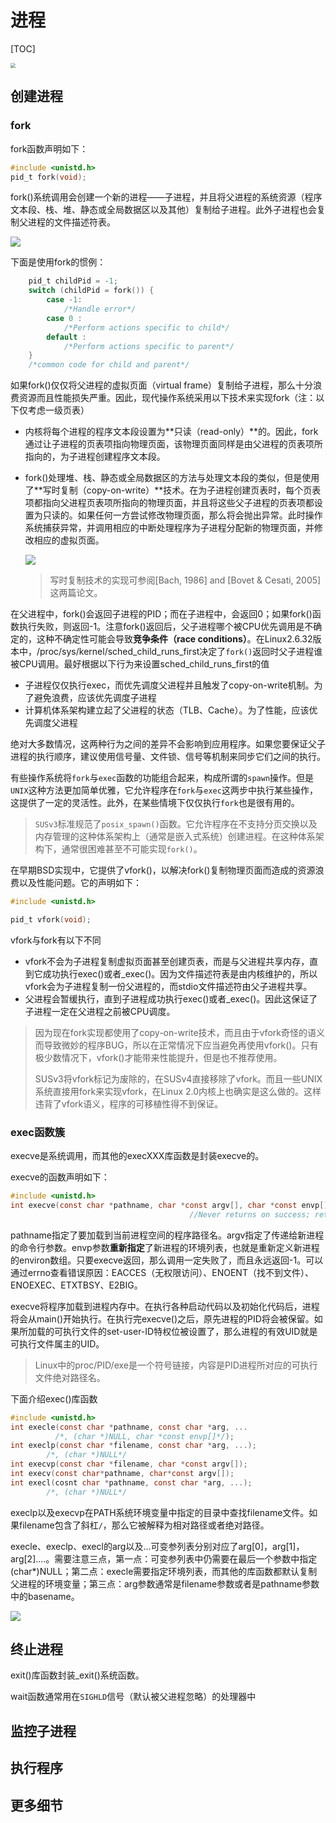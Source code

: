 # 进程

[TOC]



 <img src="figure/24-1.png" style="zoom: 50%;" />

## 创建进程

### fork

fork函数声明如下：

~~~c
#include <unistd.h>
pid_t fork(void);
~~~

fork()系统调用会创建一个新的进程——子进程，并且将父进程的系统资源（程序文本段、栈、堆、静态或全局数据区以及其他）复制给子进程。此外子进程也会复制父进程的文件描述符表。

![](figure/24-2.png)



下面是使用fork的惯例：

~~~c
	pid_t childPid = -1;
    switch (childPid = fork()) {
        case -1:
            /*Handle error*/
        case 0 :
            /*Perform actions specific to child*/
        default :
            /*Perform actions specific to parent*/
    }
	/*common code for child and parent*/
~~~





如果fork()仅仅将父进程的虚拟页面（virtual frame）复制给子进程，那么十分浪费资源而且性能损失严重。因此，现代操作系统采用以下技术来实现fork（注：以下仅考虑一级页表）

- 内核将每个进程的程序文本段设置为**只读（read-only）**的。因此，fork通过让子进程的页表项指向物理页面，该物理页面同样是由父进程的页表项所指向的，为子进程创建程序文本段。

- fork()处理堆、栈、静态或全局数据区的方法与处理文本段的类似，但是使用了**写时复制（copy-on-write）**技术。在为子进程创建页表时，每个页表项都指向父进程页表项所指向的物理页面，并且将这些父子进程的页表项都设置为只读的。如果任何一方尝试修改物理页面，那么将会抛出异常。此时操作系统捕获异常，并调用相应的中断处理程序为子进程分配新的物理页面，并修改相应的虚拟页面。

	![](figure/24-3.png)

	> 写时复制技术的实现可参阅[Bach, 1986] and [Bovet & Cesati, 2005]这两篇论文。



在父进程中，fork()会返回子进程的PID；而在子进程中，会返回0；如果fork()函数执行失败，则返回-1。注意fork()返回后，父子进程哪个被CPU优先调用是不确定的，这种不确定性可能会导致**竞争条件（race conditions）**。在Linux2.6.32版本中，/proc/sys/kernel/sched_child_runs_first决定了`fork()`返回时父子进程谁被CPU调用。最好根据以下行为来设置sched_child_runs_first的值

- 子进程仅仅执行exec，而优先调度父进程并且触发了copy-on-write机制。为了避免浪费，应该优先调度子进程
- 计算机体系架构建立起了父进程的状态（TLB、Cache）。为了性能，应该优先调度父进程

绝对大多数情况，这两种行为之间的差异不会影响到应用程序。如果您要保证父子进程的执行顺序，建议使用信号量、文件锁、信号等机制来同步它们之间的执行。



有些操作系统将`fork`与`exec`函数的功能组合起来，构成所谓的`spawn`操作。但是`UNIX`这种方法更加简单优雅，它允许程序在`fork`与`exec`这两步中执行某些操作，这提供了一定的灵活性。此外，在某些情境下仅仅执行`fork`也是很有用的。

> `SUSv3`标准规范了`posix_spawn()`函数。它允许程序在不支持分页交换以及内存管理的这种体系架构上（通常是嵌入式系统）创建进程。在这种体系架构下，通常很困难甚至不可能实现`fork()`。



在早期BSD实现中，它提供了vfork()，以解决fork()复制物理页面而造成的资源浪费以及性能问题。它的声明如下：

~~~C
#include <unistd.h>

pid_t vfork(void);
~~~

vfork与fork有以下不同

- vfork不会为子进程复制虚拟页面甚至创建页表，而是与父进程共享内存，直到它成功执行exec()或者_exec()。因为文件描述符表是由内核维护的，所以vfork会为子进程复制一份父进程的，而stdio文件描述符由父子进程共享。
- 父进程会暂缓执行，直到子进程成功执行exec()或者_exec()。因此这保证了子进程一定在父进程之前被CPU调度。



> 因为现在fork实现都使用了copy-on-write技术，而且由于vfork奇怪的语义而导致微妙的程序BUG，所以在正常情况下应当避免再使用vfork()。只有极少数情况下，vfork()才能带来性能提升，但是也不推荐使用。
>
> SUSv3将vfork标记为废除的，在SUSv4直接移除了vfork。而且一些UNIX系统直接用fork来实现vfork，在Linux 2.0内核上也确实是这么做的。这样违背了vfork语义，程序的可移植性得不到保证。



### exec函数簇



execve是系统调用，而其他的execXXX库函数是封装execve的。

execve的函数声明如下：

~~~c
#include <unistd.h>
int execve(const char *pathname, char *const argv[], char *const envp[]);
										//Never returns on success; return -1 on error
~~~

pathname指定了要加载到当前进程空间的程序路径名。argv指定了传递给新进程的命令行参数。envp参数**重新指定**了新进程的环境列表，也就是重新定义新进程的environ数组。只要execve返回，那么调用一定失败了，而且永远返回-1。可以通过errno查看错误原因：EACCES（无权限访问）、ENOENT（找不到文件）、ENOEXEC、ETXTBSY、E2BIG。



execve将程序加载到进程内存中。在执行各种启动代码以及初始化代码后，进程将会从main()开始执行。在执行完execve()之后，原先进程的PID将会被保留。如果所加载的可执行文件的set-user-ID特权位被设置了，那么进程的有效UID就是可执行文件属主的UID。

> Linux中的proc/PID/exe是一个符号链接，内容是PID进程所对应的可执行文件绝对路径名。



下面介绍exec()库函数

~~~c
#include <unistd.h>
int execle(const char *pathname, const char *arg, ...
          /*, (char *)NULL, char *const envp[]*/);
int execlp(const char *filename, const char *arg, ...);
		/*, (char *)NULL*/
int execvp(const char *filename, char *const argv[]);
int execv(const char*pathname, char*const argv[]);
int execl(cosnt char *pathname, const char *arg, ...);
		/*, (char *)NULL*/
~~~

execlp以及execvp在PATH系统环境变量中指定的目录中查找filename文件。如果filename包含了斜杠`/`，那么它被解释为相对路径或者绝对路径。

execle、execlp、execl的arg以及...可变参列表分别对应了arg[0]，arg[1]，arg[2]....。需要注意三点，第一点：可变参列表中仍需要在最后一个参数中指定(char*)NULL；第二点：execle需要指定环境列表，而其他的库函数都默认复制父进程的环境变量；第三点：arg参数通常是filename参数或者是pathname参数中的basename。

![](figure/27-1t.png)



## 终止进程

exit()库函数封装_exit()系统函数。

wait函数通常用在`SIGHLD`信号（默认被父进程忽略）的处理器中

## 监控子进程

## 执行程序

## 更多细节

